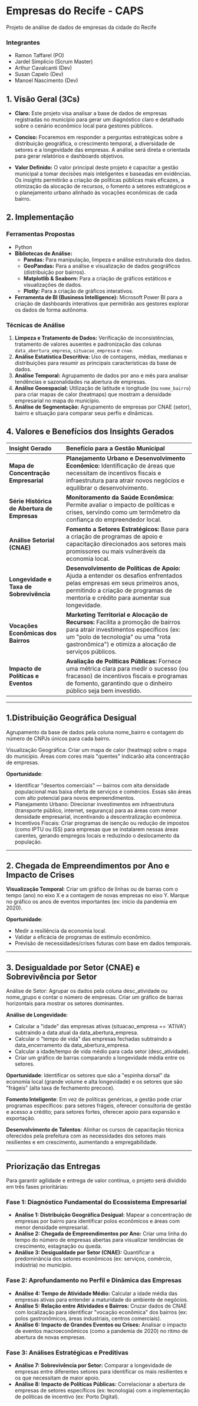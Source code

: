 # Empresas do Recife - CAPS
Projeto de análise de dados de empresas da cidade do Recife

### Integrantes
- Ramon Taffarel (PO)
- Jardel Simplicio (Scrum Master)
- Arthur Cavalcanti (Dev)
- Susan Capelo (Dev)
- Manoel Nascimento (Dev)

## 1. Visão Geral (3Cs)

* **Claro:** Este projeto visa analisar a base de dados de empresas registradas no município para gerar um diagnóstico claro e detalhado sobre o cenário econômico local para gestores públicos.

* **Conciso:** Focaremos em responder a perguntas estratégicas sobre a distribuição geográfica, o crescimento temporal, a diversidade de setores e a longevidade das empresas. A análise será direta e orientada para gerar relatórios e dashboards objetivos.

* **Valor Definido:** O valor principal deste projeto é capacitar a gestão municipal a tomar decisões mais inteligentes e baseadas em evidências. Os insights permitirão a criação de políticas públicas mais eficazes, a otimização da alocação de recursos, o fomento a setores estratégicos e o planejamento urbano alinhado às vocações econômicas de cada bairro.

## 2. Implementação

### Ferramentas Propostas
* Python
* **Bibliotecas de Análise:**
    * **Pandas:** Para manipulação, limpeza e análise estruturada dos dados.
    * **GeoPandas:** Para a análise e visualização de dados geográficos (distribuição por bairros).
    * **Matplotlib & Seaborn:** Para a criação de gráficos estáticos e visualizações de dados.
    * **Plotly:** Para a criação de gráficos interativos.
* **Ferramenta de BI (Business Intelligence):** Microsoft Power BI para a criação de dashboards interativos que permitirão aos gestores explorar os dados de forma autônoma.

### Técnicas de Análise
1.  **Limpeza e Tratamento de Dados:** Verificação de inconsistências, tratamento de valores ausentes e padronização das colunas `data_abertura_empresa`, `situacao_empresa` e `cnae`.
2.  **Análise Estatística Descritiva:** Uso de contagens, médias, medianas e distribuições para resumir as principais características da base de dados.
3.  **Análise Temporal:** Agrupamento de dados por ano e mês para analisar tendências e sazonalidades na abertura de empresas.
4.  **Análise Geoespacial:** Utilização de latitude e longitude (ou `nome_bairro`) para criar mapas de calor (heatmaps) que mostram a densidade empresarial no mapa do município.
5.  **Análise de Segmentação:** Agrupamento de empresas por CNAE (setor), bairro e situação para comparar seus perfis e dinâmicas.

## 4. Valores e Benefícios dos Insights Gerados

| Insight Gerado | Benefício para a Gestão Municipal |
| :--- | :--- |
| **Mapa de Concentração Empresarial** | **Planejamento Urbano e Desenvolvimento Econômico:** Identificação de áreas que necessitam de incentivos fiscais e infraestrutura para atrair novos negócios e equilibrar o desenvolvimento. |
| **Série Histórica de Abertura de Empresas** | **Monitoramento da Saúde Econômica:** Permite avaliar o impacto de políticas e crises, servindo como um termômetro da confiança do empreendedor local. |
| **Análise Setorial (CNAE)** | **Fomento a Setores Estratégicos:** Base para a criação de programas de apoio e capacitação direcionados aos setores mais promissores ou mais vulneráveis da economia local. |
| **Longevidade e Taxa de Sobrevivência** | **Desenvolvimento de Políticas de Apoio:** Ajuda a entender os desafios enfrentados pelas empresas em seus primeiros anos, permitindo a criação de programas de mentoria e crédito para aumentar sua longevidade. |
| **Vocações Econômicas dos Bairros** | **Marketing Territorial e Alocação de Recursos:** Facilita a promoção de bairros para atrair investimentos específicos (ex: um "polo de tecnologia" ou uma "rota gastronômica") e otimiza a alocação de serviços públicos. |
| **Impacto de Políticas e Eventos** | **Avaliação de Políticas Públicas:** Fornece uma métrica clara para medir o sucesso (ou fracasso) de incentivos fiscais e programas de fomento, garantindo que o dinheiro público seja bem investido. |

---
## 1.Distribuição Geográfica Desigual

Agrupamento da base de dados pela coluna nome_bairro e contagem do número de CNPJs únicos para cada bairro.

Visualização Geográfica: Criar um mapa de calor (heatmap) sobre o mapa do município. Áreas com cores mais "quentes" indicarão alta concentração de empresas.

**Oportunidade**: 
- Identificar "desertos comerciais" — bairros com alta densidade populacional mas baixa oferta de serviços e comércios. Essas são áreas com alto potencial para novos empreendimentos.
- Planejamento Urbano: Direcionar investimentos em infraestrutura (transporte público, internet, segurança) para as áreas com menor densidade empresarial, incentivando a descentralização econômica.
- Incentivos Fiscais: Criar programas de isenção ou redução de impostos (como IPTU ou ISS) para empresas que se instalarem nessas áreas carentes, gerando empregos locais e reduzindo o deslocamento da população.

---
## 2. Chegada de Empreendimentos por Ano e Impacto de Crises

**Visualização Temporal**: Criar um gráfico de linhas ou de barras com o tempo (ano) no eixo X e a contagem de novas empresas no eixo Y. Marque no gráfico os anos de eventos importantes (ex: início da pandemia em 2020).

**Oportunidade**: 
- Medir a resiliência da economia local.
- Validar a eficácia de programas de estímulo econômico. 
- Previsão de necessidades/crises futuras com base em dados temporais.

---
## 3. Desigualdade por Setor (CNAE) e Sobrevivência por Setor

Análise de Setor: Agrupar os dados pela coluna desc_atividade ou nome_grupo e contar o número de empresas. Criar um gráfico de barras horizontais para mostrar os setores dominantes.

**Análise de Longevidade**:
- Calcular a "idade" das empresas ativas (situacao_empresa == 'ATIVA') subtraindo a data atual da data_abertura_empresa.
- Calcular o "tempo de vida" das empresas fechadas subtraindo a data_encerramento da data_abertura_empresa.
- Calcular a idade/tempo de vida médio para cada setor (desc_atividade).
- Criar um gráfico de barras comparando a longevidade média entre os setores.

**Oportunidade**: Identificar os setores que são a "espinha dorsal" da economia local (grande volume e alta longevidade) e os setores que são "frágeis" (alta taxa de fechamento precoce).

**Fomento Inteligente**: Em vez de políticas genéricas, a gestão pode criar programas específicos: para setores frágeis, oferecer consultoria de gestão e acesso a crédito; para setores fortes, oferecer apoio para expansão e exportação.

**Desenvolvimento de Talentos**: Alinhar os cursos de capacitação técnica oferecidos pela prefeitura com as necessidades dos setores mais resilientes e em crescimento, aumentando a empregabilidade.

---
## Priorização das Entregas

Para garantir agilidade e entrega de valor contínua, o projeto será dividido em três fases prioritárias:

### Fase 1: Diagnóstico Fundamental do Ecossistema Empresarial
* **Análise 1: Distribuição Geográfica Desigual:** Mapear a concentração de empresas por bairro para identificar polos econômicos e áreas com menor densidade empresarial.
* **Análise 2: Chegada de Empreendimentos por Ano:** Criar uma linha do tempo do número de empresas abertas para visualizar tendências de crescimento, estagnação ou queda.
* **Análise 3: Desigualdade por Setor (CNAE):** Quantificar a predominância dos setores econômicos (ex: serviços, comércio, indústria) no município.

### Fase 2: Aprofundamento no Perfil e Dinâmica das Empresas
* **Análise 4: Tempo de Atividade Médio:** Calcular a idade média das empresas ativas para entender a maturidade do ambiente de negócios.
* **Análise 5: Relação entre Atividades e Bairros:** Cruzar dados de CNAE com localização para identificar "vocação econômica" dos bairros (ex: polos gastronômicos, áreas industriais, centros comerciais).
* **Análise 6: Impacto de Grandes Eventos ou Crises:** Analisar o impacto de eventos macroeconômicos (como a pandemia de 2020) no ritmo de abertura de novas empresas.

### Fase 3: Análises Estratégicas e Preditivas
* **Análise 7: Sobrevivência por Setor:** Comparar a longevidade de empresas entre diferentes setores para identificar os mais resilientes e os que necessitam de maior apoio.
* **Análise 8: Impacto de Políticas Públicas:** Correlacionar a abertura de empresas de setores específicos (ex: tecnologia) com a implementação de políticas de incentivo (ex: Porto Digital).
